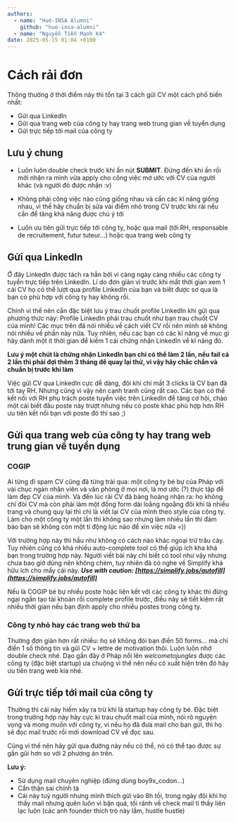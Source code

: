 ```yaml
---
authors:
  - name: "Hué-INSA Alumni"
    github: "hue-insa-alumni"
  - name: "Nguyễn Tiến Mạnh K4"
date: 2025-05-15 01:04 +0100
---
```


# Cách rải đơn

Thông thường ở thời điểm này thì tồn tại 3 cách gửi CV một cách phổ biến nhất:

- Gửi qua LinkedIn
- Gửi qua trang web của công ty hay trang web trung gian về tuyển dụng
- Gửi trực tiếp tới mail của công ty

## Lưu ý chung

- Luôn luôn double check trước khi ấn nút **SUBMIT**. Đừng đến khi ấn rồi mới nhận ra mình vừa apply cho công việc mơ ước với CV của người khác (và người đó được nhận :v)

- Không phải công việc nào cũng giống nhau và cần các kĩ năng giống nhau, vì thế hãy chuẩn bị sửa vài điểm nhỏ trong CV trước khi rải nếu cần để tăng khả năng được chú ý tới

- Luôn ưu tiên gửi trực tiếp tới công ty, hoặc qua mail (tới RH, responsable de recruitement, futur tuteur...) hoặc qua trang web công ty

## Gửi qua LinkedIn

Ở đây LinkedIn được tách ra hẳn bởi vì càng ngày càng nhiều các công ty tuyển trực tiếp trên LinkedIn. Lí do đơn giản vì trước khi mất thời gian xem 1 cái CV họ có thể lượt qua profile LinkedIn của bạn và biết được sơ qua là bạn có phù hợp với công ty hay không rồi.

Chính vì thế nên cần đặc biệt lưu ý trau chuốt profile LinkedIn khi gửi qua phương thức này: Profile LinkedIn phải trau chuốt như bạn trau chuốt CV của mình! Các mục trên đã nói nhiều về cách viết CV rồi nên mình sẽ không nói nhiều về phần này nữa. Tuy nhiên, nếu các bạn có các kĩ năng về mục gì hãy dành một ít thời gian để kiếm 1 cái chứng nhận LinkedIn về kĩ năng đó.

**Lưu ý một chút là chứng nhận LinkedIn bạn chỉ có thể làm 2 lần, nếu fail cả 2 lần thì phải đợi thêm 3 tháng để quay lại thử, vì vậy hãy chắc chắn và chuẩn bị trước khi làm**

Việc gửi CV qua LinkedIn cực dễ dàng, đôi khi chỉ mất 3 clicks là CV bạn đã tới tay RH. Nhưng cũng vì vậy nên cạnh tranh cũng rất cao. Các bạn có thể kết nối với RH phụ trách poste tuyển việc trên LinkedIn để tăng cơ hội, chào một cái biết đâu poste này trượt nhưng nếu có poste khác phù hợp hơn RH ưu tiên kết nối bạn với poste đó thì sao ;)

## Gửi qua trang web của công ty hay trang web trung gian về tuyển dụng

### COGIP

Ai từng đi spam CV cũng đã từng trải qua: một công ty bé bự của Pháp với vài chục ngàn nhân viên và văn phòng ở mọi nơi, là mơ ước (?) thực tập để làm đẹp CV của mình. Và đến lúc rải CV đã bàng hoàng nhận ra: họ không chỉ đòi CV mà còn phải làm một đống form dài loằng ngoằng đôi khi là nhiều trang và chung quy lại thì chỉ là viết lại CV của mình theo style của công ty. Làm cho một công ty một lần thì không sao nhưng làm nhiều lần thì đảm bảo bạn sẽ không còn một tí động lực nào để xin việc nữa =))

Với trường hợp này thì hầu như không có cách nào khác ngoại trừ trâu cày. Tuy nhiên cũng có khá nhiều auto-complete tool có thể giúp ích kha khá bạn trong trường hợp này. Người viết bài này chỉ biết có tool như vậy nhưng chưa bao giờ dùng nên không chém, tuy nhiên đã có nghe về Simplify khá hữu ích cho mấy cái này. ***Use with caution: [https://simplify.jobs/autofill](https://simplify.jobs/autofill)***

Nếu là COGIP bé bự nhiều poste hoặc liên kết với các công ty khác thì đừng ngại ngần tạo tài khoản rồi complete profile trước, điều này sẽ tiết kiệm rất nhiều thời gian nếu bạn định apply cho nhiều postes trong công ty.

### Công ty nhỏ hay các trang web thứ ba

Thường đơn giản hơn rất nhiều: họ sẽ không đòi bạn điền 50 forms... mà chỉ điền 1 số thông tin và gửi CV + lettre de motivation thôi. Luôn luôn nhớ double check nhé. Dạo gần đây ở Pháp nổi lên *welcometojungles* được các công ty (đặc biệt startup) ưa chuộng vì thế nên nếu có xuất hiện trên đó hãy ưu tiên trang web kia nhé.

## Gửi trực tiếp tới mail của công ty

Thường thì cái này hiếm xảy ra trừ khi là startup hay công ty bé. Đặc biệt trong trường hợp này hãy cực kì trau chuốt mail của mình, nói rõ nguyện vọng và mong muốn với công ty, vì nếu họ đã đưa mail cho bạn gửi, thì họ sẽ đọc mail trước rồi mới download CV về đọc sau.

Cũng vì thế nên hãy gửi qua đường này nếu có thể, nó có thể tạo được sự gần gũi hơn so với 2 phương án trên.

**Lưu ý:**

- Sử dụng mail chuyên nghiệp (đừng dùng boy9x_codon...)
- Cẩn thận sai chính tả
- Cái này tuỳ người nhưng mình thích gửi vào 8h tối, trong ngày đôi khi họ thấy mail nhưng quên luôn vì bận quá, tối rảnh về check mail tí thấy liên lạc luôn (các anh founder thích trò này lắm, hustle hustle)
